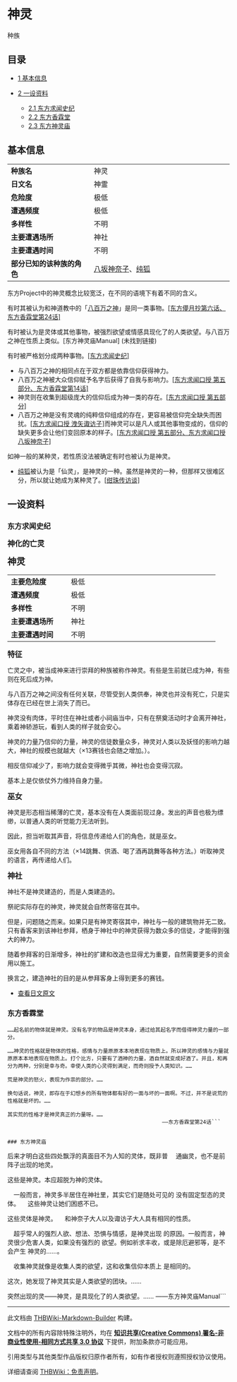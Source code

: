 # 神灵

<!-- source html: G:\repos\THBWiki-Markdown-Builder\THBWikiMarkdown\Temp\main\5\5c\ns0%3A%E7%A5%9E%E7%81%B5.html -->

种族


## 目录

- [1 基本信息](#基本信息)
- [2 一设资料](#一设资料)

  - [2.1 东方求闻史纪](#东方求闻史纪)
  - [2.2 东方香霖堂](#东方香霖堂)
  - [2.3 东方神灵庙](#东方神灵庙)








## 基本信息

<table>
<tbody><tr><td style="width:180px"><b>种族名</b></td><td style="min-width:300px">神灵</td></tr><tr><td><b>日文名</b></td><td>神霊</td></tr><tr><td><b>危险度</b></td><td>极低</td></tr><tr><td><b>遭遇频度</b></td><td>极低</td></tr><tr><td><b>多样性</b></td><td>不明</td></tr><tr><td><b>主要遭遇场所</b></td><td>神社</td></tr><tr><td><b>主要遭遇时间</b></td><td>不明</td></tr><tr><td><b>部分已知的该种族的角色</b></td><td><a href="./八坂神奈子.md" title="八坂神奈子">八坂神奈子</a>、<a href="./纯狐.md" title="纯狐">纯狐</a></td></tr></tbody></table>


  
东方Project中的神灵概念比较宽泛，在不同的语境下有着不同的含义。
  
  
有时其被认为和神道教中的「[八百万之神](./八百万之神.md)」是同一类事物。[&#91;东方儚月抄第六话、东方香霖堂第24话&#93;](./东方儚月抄_～_Silent_Sinner_in_Blue.-第六话.md)
  
  
有时被认为是灵体或其他事物，被强烈欲望或情感具现化了的人类欲望。与八百万之神在性质上类似。&#91;东方神灵庙Manual&#93; (未找到链接)
  
  
  

有时被严格划分成两种事物。[&#91;东方求闻史纪&#93;](./东方求闻史纪-神灵.md)
  

- 与八百万之神的相同点在于双方都是依靠信仰获得神力。
- 八百万之神被大众信仰赋予名字后获得了自我与影响力。[&#91;东方求闻口授 第五部分、东方香霖堂第14话&#93;](./东方求闻口授-第五部分.md)
- 神灵则在收集到超级庞大的信仰后成为神一类的存在。[&#91;东方求闻口授 第五部分&#93;](./东方求闻口授-第五部分.md)
- 八百万之神是没有灵魂的纯粹信仰组成的存在，更容易被信仰完全缺失而困扰。[&#91;东方求闻口授 洩矢诹访子&#93;](./东方求闻口授-洩矢诹访子.md)而神灵可以是凡人或其他事物变成的，信仰的缺失更多会让他们变回原本的样子。[&#91;东方求闻口授 第五部分、东方求闻口授 八坂神奈子&#93;](./东方求闻口授-第五部分.md)

  
如神一般的某种灵，若性质没法被确定有时也被认为是神灵。
  

- [纯狐](./纯狐.md)被认为是「仙灵」，是神灵的一种。虽然是神灵的一种，但那样又很难区分，所以就让她成为某种灵了。[&#91;绀珠传访谈&#93;](./东方外来韦编-壱-绀珠传访谈.md)


## 一设资料

### 东方求闻史纪
  
 **<big>神化的亡灵</big>**   

 **<big><big>神灵</big></big>** 
  


<table><tbody><tr><td width="120px"><b>主要危险度</b></td><td width="320px">极低</td></tr><tr><td width="120px"><b>遭遇频度</b></td><td width="320px">极低</td></tr><tr><td width="120px"><b>多样性</b></td><td width="320px">不明</td></tr><tr><td width="120px"><b>主要遭遇场所</b></td><td width="320px">神社</td></tr><tr><td width="120px"><b>主要遭遇时间</b></td><td width="320px">不明</td></tr></tbody></table>


  
 **<big>特征</big>** 
  
  
亡灵之中，被当成神来进行崇拜的种族被称作神灵。有些是生前就已成为神，有些则在死后成为神。  

与八百万之神之间没有任何关联，尽管受到人类供奉，神灵也并没有死亡，只是实体存在已经在世上消失了而已。  

  
  
神灵没有肉体，平时住在神社或者小祠庙当中，只有在祭奠活动时才会离开神社，乘着神轿游玩，看到人类的样子就会安心。  

  
  
神灵的力量乃信仰的力量，神灵的信徒数量众多，神灵对人类以及妖怪的影响力越大，神社的规模也就越大（×13赛钱也会随之增加。）。  

相反信仰减少了，影响力就会变得微乎其微，神社也会变得沉寂。  

  
  
基本上是仅依仗外力维持自身力量。  

  
  
  

 **<big>巫女</big>** 
  
  
神灵是形态相当稀薄的亡灵，基本没有在人类面前现过身。发出的声音也极为缥缈，以普通人类的听觉能力无法听到。  

因此，担当听取其声音，将信息传递给人们的角色，就是巫女。  

  
  
巫女用各自不同的方法（×14跳舞、供酒、喝了酒再跳舞等各种方法。）听取神灵的语言，再传递给人们。  

  
  
  

 **<big>神社</big>** 
  
  
神社不是神灵建造的，而是人类建造的。  

祭祀实际存在的神灵，神灵就会自然寄宿在其中。  

  
  
但是，问题随之而来。如果只是有神灵寄宿其中，神社与一般的建筑物并无二致。只有香客来到该神社参拜，栖身于神社中的神灵获得为数众多的信徒，才能得到强大的神力。  

随着参拜客的日渐增多，神社的扩建和改造也显得尤为重要，自然需要更多的资金用以施工。  

  
  
换言之，建造神社的目的是从参拜客身上得到更多的赛钱。  

  

- [查看日文原文](./东方求闻史纪-神灵-中日对照.md)


### 东方香霖堂
```
……起名前的物体就是神灵。没有名字的物品是神灵本身，通过给其起名字而借得神灵力量的一部分。

……神灵的性格就是物体的性格，感情与力量原原本本地表现在物质上。所以神灵的感情与力量就原原本本地表现在物质上。打个比方，只要有了酒神的力量，酒自然就变成好酒了。并且，和再分为两种，分别是幸与奇。幸使人类的心灵得到满足，而奇则授予人类知识。……

荒是神灵的怒火，表现为作祟的部分。……

换句话说，神灵，即存在于幻想乡的所有物体都有好的一面与坏的一面啊。不过，并不是说荒的性格就是坏的。……

其实荒的性格才是神灵真正的力量呀。……
                                                 ——东方香霖堂第24话```


### 东方神灵庙
```
后来才明白这些四处飘浮的真面目不为人知的灵体，既非普
　通幽灵，也不是前阵子出现的地灵。

这些是神灵。本应超脱为神的灵体。

　一般而言，神灵多半居住在神社里，其实它们是随处可见的
没有固定型态的灵体。
　这些神灵让她们困惑不已。

这些灵体是神灵。
　和神奈子大人以及诹访子大人具有相同的性质。

　超乎常人的强烈人欲、想法、恐惧与情感，是神灵出现
的原因。一般而言，神灵很少危害人类，如果没有强烈的
欲望。例如祈求丰收，或是除厄避邪等，是不会产生
神灵的……。

　收集神灵就像是收集人类的欲望，这和收集信仰本质上
是相同的。

这次，她发现了神灵其实是人类欲望的团块。……

突然出现的灵——神灵，是具现化了的人类欲望。……
                                                 ——东方神灵庙Manual```





---

此文档由 [THBWiki-Markdown-Builder](https://github.com/Delsin-Yu/THBWiki-Markdown-Builder) 构建。

文档中的所有内容除特殊注明外，均在 [**知识共享(Creative Commons) 署名-非商业性使用-相同方式共享 3.0 协议**](https://creativecommons.org/licenses/by-sa/3.0/deed.zh-hans) 下提供，附加条款亦可能应用。

引用类型与其他类型作品版权归原作者所有，如有作者授权则遵照授权协议使用。

详细请查阅 [THBWiki：免责声明](https://thbwiki.cc/THBWiki:%E5%85%8D%E8%B4%A3%E5%A3%B0%E6%98%8E)。

